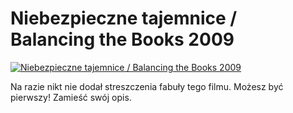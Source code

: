 Niebezpieczne tajemnice / Balancing the Books 2009 
=============
[![Niebezpieczne tajemnice / Balancing the Books 2009 ](http://vidos.pl/images/player.gif)](http://vidos.pl/niebezpieczne-tajemnice-balancing-the-books-2009)

 Na razie nikt nie dodał streszczenia fabuły tego filmu. Możesz być pierwszy! Zamieść swój opis.
